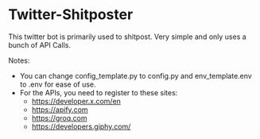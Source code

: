 # Twitter-Shitposter
This twitter bot is primarily used to shitpost. Very simple and only uses a bunch of API Calls.

Notes:
- You can change config_template.py to config.py and env_template.env to .env for ease of use.
- For the APIs, you need to register to these sites:
  - https://developer.x.com/en
  - https://apify.com
  - https://groq.com
  - https://developers.giphy.com/

